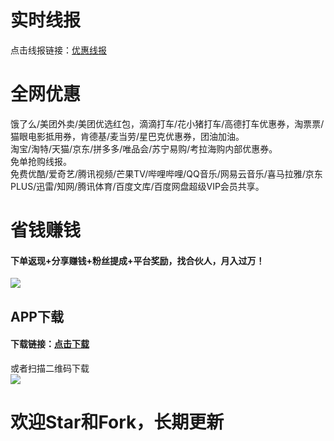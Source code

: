 # 实时线报  
点击线报链接：[优惠线报](https://resoumen.com/u/?cid=j7TyGTb&tmp=rt_xb&code=j7TyGTb&sp=#/sp "点击链接")  

# 全网优惠  
饿了么/美团外卖/美团优选红包，滴滴打车/花小猪打车/高德打车优惠券，淘票票/猫眼电影抵用券，肯德基/麦当劳/星巴克优惠券，团油加油。  
淘宝/淘特/天猫/京东/拼多多/唯品会/苏宁易购/考拉海购内部优惠券。  
免单抢购线报。  
免费优酷/爱奇艺/腾讯视频/芒果TV/哔哩哔哩/QQ音乐/网易云音乐/喜马拉雅/京东PLUS/迅雷/知网/腾讯体育/百度文库/百度网盘超级VIP会员共享。  

# 省钱赚钱
#### 下单返现+分享赚钱+粉丝提成+平台奖励，找合伙人，月入过万！  
![](https://github.com/omxmo/yh/blob/main/sr.png)  

   
## APP下载  
#### 下载链接：[点击下载](https://a.app.qq.com/o/simple.jsp?pkgname=com.miaohui.xin "点击链接")  
   
或者扫描二维码下载  
![](https://github.com/omxmo/yh/blob/main/app.png)  
  
# 欢迎Star和Fork，长期更新  
